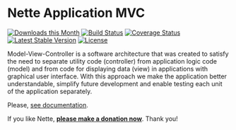 Nette Application MVC
=====================

[![Downloads this Month](https://img.shields.io/packagist/dm/nette/application.svg)](https://packagist.org/packages/nette/application)
[![Build Status](https://travis-ci.org/nette/application.svg?branch=master)](https://travis-ci.org/nette/application)
[![Coverage Status](https://coveralls.io/repos/github/nette/application/badge.svg?branch=master)](https://coveralls.io/github/nette/application?branch=master)
[![Latest Stable Version](https://poser.pugx.org/nette/application/v/stable)](https://github.com/nette/application/releases)
[![License](https://img.shields.io/badge/license-New%20BSD-blue.svg)](https://github.com/nette/application/blob/master/license.md)

Model-View-Controller is a software architecture that was created to satisfy the need to separate utility code (controller) from application logic code (model) and from code for displaying data (view) in applications with graphical user interface. With this approach we make the application better understandable, simplify future development and enable testing each unit of the application separately.

Please, [see documentation](https://doc.nette.org/en/presenters).

If you like Nette, **[please make a donation now](https://nette.org/donate)**. Thank you!
